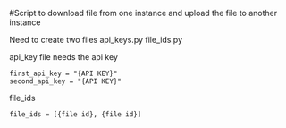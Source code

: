#Script to download file from one instance and upload the file to another instance

Need to create two files
	api_keys.py
	file_ids.py

api_key file needs the api key

	first_api_key = "{API KEY}"
	second_api_key = "{API KEY}"

file_ids

	file_ids = [{file id}, {file id}]